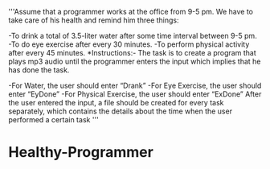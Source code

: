 '''Assume that a programmer works at the office from 9-5 pm. We have to take care of his health and remind him three things:

-To drink a total of 3.5-liter water after some time interval between 9-5 pm.
-To do eye exercise after every 30 minutes.
-To perform physical activity after every 45 minutes.
*Instructions:-
The task is to create a program that plays mp3 audio until the programmer enters the input which implies that he has done the task.

-For Water, the user should enter “Drank”
-For Eye Exercise, the user should enter “EyDone”
-For Physical Exercise, the user should enter “ExDone”
After the user entered the input, a file should be created for every task separately, which contains the details about the time when the user performed a certain task
'''
# Healthy-Programmer
